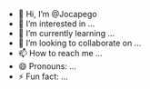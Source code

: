 - 👋 Hi, I’m @Jocapego
- 👀 I’m interested in ...
- 🌱 I’m currently learning ...
- 💞️ I’m looking to collaborate on ...
- 📫 How to reach me ...
- 😄 Pronouns: ...
- ⚡ Fun fact: ...

<!---
Jocapego/Jocapego is a ✨ special ✨ repository because its `README.md` (this file) appears on your GitHub profile.
You can click the Preview link to take a look at your changes.
--->

